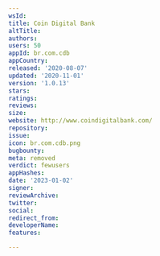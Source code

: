 ```yaml
---
wsId: 
title: Coin Digital Bank
altTitle: 
authors: 
users: 50
appId: br.com.cdb
appCountry: 
released: '2020-08-07'
updated: '2020-11-01'
version: '1.0.13'
stars: 
ratings: 
reviews: 
size: 
website: http://www.coindigitalbank.com/
repository: 
issue: 
icon: br.com.cdb.png
bugbounty: 
meta: removed
verdict: fewusers
appHashes: 
date: '2023-01-02'
signer: 
reviewArchive: 
twitter: 
social: 
redirect_from: 
developerName: 
features: 

---
```


